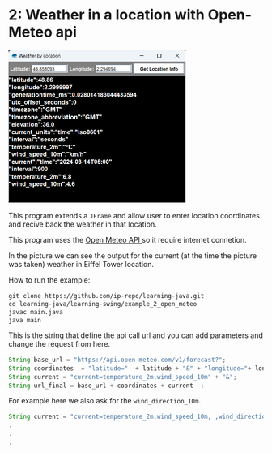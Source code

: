 # 2: Weather in a location with Open-Meteo api

<img src="example_2_open_meteo/screen-open-meteo.png" width="350" height="300">

This program extends a `JFrame` and allow user to enter location coordinates and recive back the weather in that location. 

This program uses the <a href="https://open-meteo.com/"> Open Meteo API </a> so it require internet connetion.

In the picture we can see the output for the current (at the time the picture was taken)  weather in Eiffel Tower location.

How to run the example:

```console
git clone https://github.com/ip-repo/learning-java.git
cd learning-java/learning-swing/example_2_open_meteo
javac main.java
java main
```

This is the string that define the api call url and you can add parameters and change the request from here.

```Java
String base_url = "https://api.open-meteo.com/v1/forecast?";
String coordinates  = "latitude="  + latitude + "&" + "longitude="+ longitude + "&";
String current = "current=temperature_2m,wind_speed_10m" + "&";
String url_final = base_url + coordinates + current  ;

```
For example here we also ask for the `wind_direction_10m`.
```Java
String current = "current=temperature_2m,wind_speed_10m, ,wind_direction_10m" + "&";
.
.
.
```
